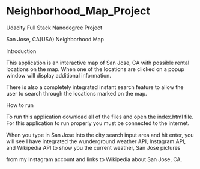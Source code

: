 # Neighborhood_Map_Project
Udacity Full Stack Nanodegree Project


San Jose, CA(USA) Neighborhood Map

Introduction


This application is an interactive map of San Jose, CA with possible rental locations on the map. When one of the locations are clicked on a popup window will display additional information.

There is also a completely integrated instant search feature to allow the user to search through the locations marked on the map.



How to run

To run this application download all of the files and open the index.html file. For this application to run properly you must be connected to the internet.

When you type in San Jose into the city search input area and hit enter, you will see I have integrated the wunderground weather API, Instagram API, and Wikipedia API to show you the current weather, San Jose pictures 

from my Instagram account and links to Wikipedia about San Jose, CA.  
